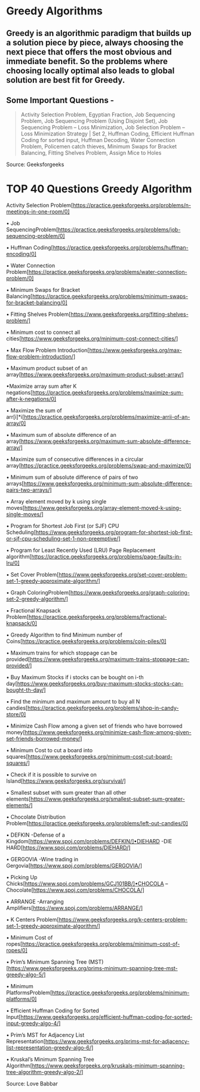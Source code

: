 # Greedy Algorithms

Greedy is an algorithmic paradigm that builds up a solution piece by piece, 
always choosing the next piece that offers the most obvious and immediate 
benefit. So the problems where choosing locally optimal also leads to global
solution are best fit for Greedy.
----------------------------------------------------------------------------
Some Important Questions - 
----------------------------------------------------------------------------
> Activity Selection Problem,
> Egyptian Fraction,
> Job Sequencing Problem,
> Job Sequencing Problem (Using Disjoint Set),
> Job Sequencing Problem – Loss Minimization,
> Job Selection Problem – Loss Minimization Strategy | Set 2,
> Huffman Coding,
> Efficient Huffman Coding for sorted input,
> Huffman Decoding,
> Water Connection Problem,
> Policemen catch thieves,
> Minimum Swaps for Bracket Balancing,
> Fitting Shelves Problem,
> Assign Mice to Holes


Source: Geeksforgeeks

# TOP 40 Questions Greedy Algorithm 

Activity Selection Problem[https://practice.geeksforgeeks.org/problems/n-meetings-in-one-room/0]

• Job SequencingProblem[https://practice.geeksforgeeks.org/problems/job-sequencing-problem/0]

• Huffman Coding[https://practice.geeksforgeeks.org/problems/huffman-encoding/0]

• Water Connection Problem[https://practice.geeksforgeeks.org/problems/water-connection-problem/0]

• Minimum Swaps for Bracket Balancing[https://practice.geeksforgeeks.org/problems/minimum-swaps-for-bracket-balancing/0]

• Fitting Shelves Problem[https://www.geeksforgeeks.org/fitting-shelves-problem/]

• Minimum cost to connect all cities[https://www.geeksforgeeks.org/minimum-cost-connect-cities/]

• Max Flow Problem Introduction[https://www.geeksforgeeks.org/max-flow-problem-introduction/]

• Maximum product subset of an array[https://www.geeksforgeeks.org/maximum-product-subset-array/]

•Maximize array sum after K negations[https://practice.geeksforgeeks.org/problems/maximize-sum-after-k-negations/0]

• Maximize the sum of arr[i]*i[https://practice.geeksforgeeks.org/problems/maximize-arrii-of-an-array/0] 

• Maximum sum of absolute difference of an array[https://www.geeksforgeeks.org/maximum-sum-absolute-difference-array/]

• Maximize sum of consecutive differences in a circular array[https://practice.geeksforgeeks.org/problems/swap-and-maximize/0]

• Minimum sum of absolute difference of pairs of two arrays[https://www.geeksforgeeks.org/minimum-sum-absolute-difference-pairs-two-arrays/]

• Array element moved by k using single moves[https://www.geeksforgeeks.org/array-element-moved-k-using-single-moves/]

• Program for Shortest Job First (or SJF) CPU Scheduling[https://www.geeksforgeeks.org/program-for-shortest-job-first-or-sjf-cpu-scheduling-set-1-non-preemptive/]

• Program for Least Recently Used (LRU) Page Replacement algorithm[https://practice.geeksforgeeks.org/problems/page-faults-in-lru/0]

• Set Cover Problem[https://www.geeksforgeeks.org/set-cover-problem-set-1-greedy-approximate-algorithm/]

• Graph ColoringProblem[https://www.geeksforgeeks.org/graph-coloring-set-2-greedy-algorithm/]

• Fractional Knapsack Problem[https://practice.geeksforgeeks.org/problems/fractional-knapsack/0]

• Greedy Algorithm to find Minimum number of Coins[https://practice.geeksforgeeks.org/problems/coin-piles/0]

• Maximum trains for which stoppage can be provided[https://www.geeksforgeeks.org/maximum-trains-stoppage-can-provided/]

• Buy Maximum Stocks if i stocks can be bought on i-th day[https://www.geeksforgeeks.org/buy-maximum-stocks-stocks-can-bought-th-day/]

• Find the minimum and maximum amount to buy all N candies[https://practice.geeksforgeeks.org/problems/shop-in-candy-store/0]

• Minimize Cash Flow among a given set of friends who have borrowed money[https://www.geeksforgeeks.org/minimize-cash-flow-among-given-set-friends-borrowed-money/]

• Minimum Cost to cut a board into squares[https://www.geeksforgeeks.org/minimum-cost-cut-board-squares/]

• Check if it is possible to survive on Island[https://www.geeksforgeeks.org/survival/]

• Smallest subset with sum greater than all other elements[https://www.geeksforgeeks.org/smallest-subset-sum-greater-elements/]

• Chocolate Distribution Problem[https://practice.geeksforgeeks.org/problems/left-out-candies/0]

• DEFKIN -Defense of a Kingdom[https://www.spoj.com/problems/DEFKIN/]•DIEHARD -DIE HARD[https://www.spoj.com/problems/DIEHARD/]

• GERGOVIA -Wine trading in Gergovia[https://www.spoj.com/problems/GERGOVIA/]

• Picking Up Chicks[https://www.spoj.com/problems/GCJ101BB/]•CHOCOLA –Chocolate[https://www.spoj.com/problems/CHOCOLA/]

• ARRANGE -Arranging Amplifiers[https://www.spoj.com/problems/ARRANGE/]

• K Centers Problem[https://www.geeksforgeeks.org/k-centers-problem-set-1-greedy-approximate-algorithm/]

• Minimum Cost of ropes[https://practice.geeksforgeeks.org/problems/minimum-cost-of-ropes/0]

• Prim’s Minimum Spanning Tree (MST) [https://www.geeksforgeeks.org/prims-minimum-spanning-tree-mst-greedy-algo-5/]

• Minimum PlatformsProblem[https://practice.geeksforgeeks.org/problems/minimum-platforms/0]

• Efficient Huffman Coding for Sorted Input[https://www.geeksforgeeks.org/efficient-huffman-coding-for-sorted-input-greedy-algo-4/]

• Prim’s MST for Adjacency List Representation[https://www.geeksforgeeks.org/prims-mst-for-adjacency-list-representation-greedy-algo-6/]

• Kruskal’s Minimum Spanning Tree Algorithm[https://www.geeksforgeeks.org/kruskals-minimum-spanning-tree-algorithm-greedy-algo-2/]

Source: Love Babbar
